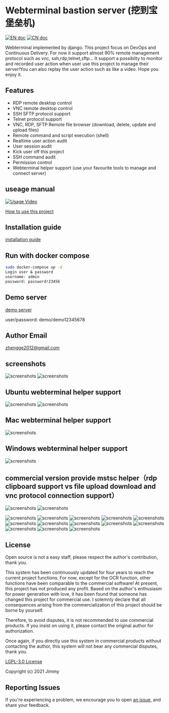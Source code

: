 # Webterminal bastion server (挖到宝堡垒机)
[![EN doc](https://img.shields.io/badge/document-English-blue.svg)](https://jimmy201602.github.io/webterminal/)
[![CN doc](https://img.shields.io/badge/文档-中文版-blue.svg)](https://jimmy201602.github.io/webterminal/zh/)

Webterminal implemented by django.
This project focus on DevOps and Continuous Delivery.
For now it support almost 90% remote management protocol such as vnc, ssh,rdp,telnet,sftp... It support a possiblity to monitor and recorded user action when user use this project to manage their server!You can also replay the user action such as like a video.
Hope you enjoy it.

## Features

- RDP remote desktop control
- VNC remote desktop control
- SSH SFTP protocol support
- Telnet protocol support
- VNC, RDP, SFTP Remote file browser (download, delete, update and upload files)
- Remote command and script execution (shell)
- Realtime user action audit
- User session audit
- Kick user off this project
- SSH command audit
- Permission control
- Webterminal helper support (use your favourite tools to manage and connect server)

## useage manual
[![Usage Video](https://i.ytimg.com/vi/-HwhB21v8L8/1.jpg?time=1527217648531)](https://www.youtube.com/watch?v=-HwhB21v8L8)

[How to use this project](./docs/manual.md)


## Installation guide
[installation guide](./docs/install.md)


## Run with docker compose

```sh
sudo docker-compose up -d
Login user & password
username: admin
password: password!23456
```
## Demo server 

[demo server](http://193.112.194.114:8000/)

user/password: demo/demo12345678


## Author Email
zhengge2012@gmail.com

## screenshots
![screenshots](./docs/screenshots/screenshots1.png  "screenshots")
![screenshots](./docs/screenshots/screenshots2.gif  "screenshots")
## Ubuntu webterminal helper support
![screenshots](./docs/screenshots/screenshotslinux1.gif  "screenshots")
![screenshots](./docs/screenshots/screenshotslinux2.gif  "screenshots")
## Mac webterminal helper support
![screenshots](./docs/screenshots/screenshotsmac.gif  "screenshots")
## Windows webterminal helper support
![screenshots](./docs/screenshots/screenshots9.gif  "screenshots")
## commercial version provide mstsc helper（rdp clipboard support vs file upload download and vnc protocol connection support）
![screenshots](./docs/screenshots/screenshotmstsc.gif  "screenshots")
![screenshots](./docs/screenshots/screenshotvnc.gif  "screenshots")

![screenshots](./docs/screenshots/screenshots3.gif  "screenshots")
![screenshots](./docs/screenshots/screenshots4.gif  "screenshots")
![screenshots](./docs/screenshots/screenshots2.png  "screenshots")
![screenshots](./docs/screenshots/screenshots5.gif  "screenshots")
![screenshots](./docs/screenshots/screenshots3.png  "screenshots")
![screenshots](./docs/screenshots/screenshots4.png  "screenshots")
![screenshots](./docs/screenshots/screenshots5.png  "screenshots")
![screenshots](./docs/screenshots/screenshots6.png  "screenshots")
![screenshots](./docs/screenshots/screenshots7.png  "screenshots")
![screenshots](./docs/screenshots/screenshots8.png  "screenshots")
![screenshots](./docs/screenshots/screenshots6.gif  "screenshots")
![screenshots](./docs/screenshots/screenshots7.gif  "screenshots")
![screenshots](./docs/screenshots/screenshots8.gif  "screenshots")

## License
Open source is not a easy staff, please respect the author's contribution, thank you.

This system has been continuously updated for four years to reach the current project functions. For now, except for the OCR function, other functions have been comparable to the commercial  software! At present, this project has not produced any profit. Based on the author's enthusiasm for power generation with love, it has been found that someone has changed this project for commercial use. I solemnly declare that all consequences arising from the commercialization of this project should be borne by yourself.

Therefore, to avoid disputes, it is not recommended to use commercial products. If you insist on using it, please contact the original author for authorization.

Once again, if you directly use this system in commercial products without contacting the author, this system will not bear any commercial disputes, thank you.

[LGPL-3.0 License](LICENSE)

Copyright (c) 2021 Jimmy

## Reporting Issues
If you're experiencing a problem, we encourage you to open [an issue](https://github.com/jimmy201602/webterminal/issues/new), and share your feedback.
